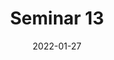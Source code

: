 ---
title: "Seminar 13"
date: "2022-01-27"
description: "Verfasst am  Januar 2022"
draft: true
tags: ["Seminar"]
---